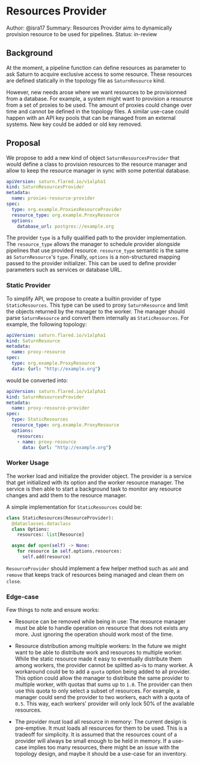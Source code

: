 # Resources Provider

Author: @isra17 Summary: Resources Provider aims to dynamically provision
resource to be used for pipelines. Status: in-review

## Background

At the moment, a pipeline function can define resources as parameter to ask
Saturn to acquire exclusive access to some resource. These resources are defined
statically in the topology file as `SaturnResource` kind.

However, new needs arose where we want resources to be provisionned from a
database. For example, a system might want to provision a resource from a set of
proxies to be used. The amount of proxies could change over time and cannot be
defined in the topology files. A similar use-case could happen with an API key
pools that can be managed from an external systems. New key could be added or
old key removed.

## Proposal

We propose to add a new kind of object `SaturnResourcesProvider` that would
define a class to provision resources to the resource manager and allow to keep
the resource manager in sync with some potential database.

```yaml
apiVersion: saturn.flared.io/v1alpha1
kind: SaturnResourcesProvider
metadata:
  name: proxies-resource-provider
spec:
  type: org.example.ProxiesResourceProvider
  resource_type: org.example.ProxyResource
  options:
    database_url: postgres://example.org
```

The provider `type` is a fully qualified path to the provider implementation.
The `resource_type` allows the manager to schedule provider alongside pipelines
that use provided resource. `resource_type` semantic is the same as
`SaturnResource`'s `type`. Finally, `options` is a non-structured mapping passed
to the provider initializer. This can be used to define provider parameters such
as services or database URL.

### Static Provider

To simplify API, we propose to create a builtin provider of type
`StaticResources`. This type can be used to proxy `SaturnResource` and limit the
objects returned by the manager to the worker. The manager should parse
`SaturnResource` and convert them internally as `StaticResources`. For example,
the following topology:

```yaml
apiVersion: saturn.flared.io/v1alpha1
kind: SaturnResource
metadata:
  name: proxy-resource
spec:
  type: org.example.ProxyResource
  data: {url: "http://example.org"}
```

would be converted into:

```yaml
apiVersion: saturn.flared.io/v1alpha1
kind: SaturnResourcesProvider
metadata:
  name: proxy-resource-provider
spec:
  type: StaticResources
  resource_type: org.example.ProxyResource
  options:
    resources:
    - name: proxy-resource
      data: {url: "http://example.org"}
```

### Worker Usage

The worker load and initialize the provider object. The provider is a service
that get initialized with its option and the worker resource manager. The
service is then able to start a background task to monitor any resource changes
and add them to the resource manager.

A simple implementation for `StaticResources` could be:

```python
class StaticResources(ResourceProvider):
  @dataclasses.dataclass
  class Options:
    resources: list[Resource]

  async def open(self) -> None:
    for resource in self.options.resources:
      self.add(resource)
```

`ResourceProvider` should implement a few helper method such as `add` and
`remove` that keeps track of resources being managed and clean them on `close`.

### Edge-case

Few things to note and ensure works:

 - Resource can be removed while being in use: The resource manager must be able
   to handle operation on resource that does not exists any more. Just ignoring
   the operation should work most of the time.

 - Resource distribution among multiple workers: In the future we might want to
   be able to distribute work and resources to multiple worker. While the static
   resource made it easy to eventually distribute them among workers, the
   provider cannot be splitted as-is to many worker. A workaround could be to
   add a `quota` option being added to all provider. This option could allow the
   manager to distribute the same provider to multiple worker, with quotas that
   sums up to `1.0`. The provider can then use this quota to only select a
   subset of resources. For example, a manager could send the provider to two
   workers, each with a quota of `0.5`. This way, each workers' provider will
   only lock 50% of the available resources.

 - The provider must load all resource in memory: The current design is
   pre-emptive. It must loads all resources for them to be used. This is a
   tradeoff for simplicity. It is assumed that the resources count of a provider
   will always be small enough to be held in memory. If a use-case implies too
   many resources, there might be an issue with the topology design, and maybe
   it should be a use-case for an inventory.
